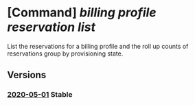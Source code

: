# [Command] _billing profile reservation list_

List the reservations for a billing profile and the roll up counts of reservations group by provisioning state.

## Versions

### [2020-05-01](/Resources/mgmt-plane/L3Byb3ZpZGVycy9taWNyb3NvZnQuYmlsbGluZy9iaWxsaW5nYWNjb3VudHMve30vYmlsbGluZ3Byb2ZpbGVzL3t9L3Jlc2VydmF0aW9ucw==/2020-05-01.xml) **Stable**

<!-- mgmt-plane /providers/microsoft.billing/billingaccounts/{}/billingprofiles/{}/reservations 2020-05-01 -->
